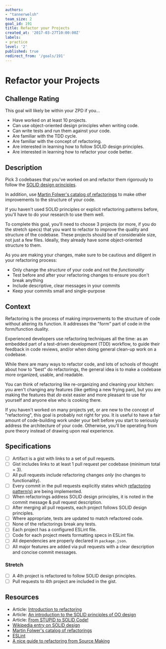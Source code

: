 ```yaml
---
authors:
- "tannerwelsh"
team_size: 2
goal_id: 191
title: Refactor your Projects
created_at: '2017-03-27T10:00:00Z'
labels:
- practice
level: '2'
published: true
redirect_from: '/goals/191'
---
```


# Refactor your Projects

## Challenge Rating

This goal will likely be within your ZPD if you...

- Have worked on at least 10 projects.
- Can use object-oriented design principles when writing code.
- Can write tests and run them against your code.
- Are familiar with the TDD cycle.
- Are familiar with the concept of refactoring.
- Are interested in learning how to follow SOLID design principles.
- Are interested in learning how to refactor your code better.

## Description

Pick 3 codebases that you've worked on and refactor them rigorously to follow the [SOLID design principles][wiki-solid-design].

In addition, use [Martin Folwer's catalog of refactorings][refactorings-catalog] to make other improvements to the structure of your code.

If you haven't used SOLID principles or explicit refactoring patterns before, you'll have to do your research to use them well.

To complete this goal, you'll need to choose 3 projects (or more, if you do the stretch specs) that you want to refactor to improve the quality and structure of the codebase. These projects should be of considerable size, not just a few files. Ideally, they already have some object-oriented structure to them.

As you are making your changes, make sure to be cautious and diligent in your refactoring process:

- Only change the _structure_ of your code and not the _functionality_
- Test before and after your refactoring changes to ensure you don't break anything
- Include descriptive, clear messages in your commits
- Keep your commits small and single-purpose

## Context

Refactoring is the process of making improvements to the structure of code without altering its function. It addresses the "form" part of code in the form/function duality.

Experienced developers use refactoring techniques all the time: as an embedded part of a test-driven development (TDD) workflow, to guide their feedback in code reviews, and/or when doing general clean-up work on a codebase.

While there are many ways to refactor code, and lots of schools of thought about how to "best" do refactorings, the general idea is to make a codebase more organized, usable, and readable.

You can think of refactoring like re-organizing and cleaning your kitchen: you aren't changing any features (like getting a new frying pan), but you are making the features that _do_ exist easier and more pleasant to use for yourself and anyone else who is cooking there.

If you haven't worked on many projects yet, or are new to the concept of "refactoring", this goal is probably not right for you. It is useful to have a fair amount of code-building work under your belt before you start to seriously address the architecture of your code. Otherwise, you'll be operating from pure theory instead of drawing upon real experience.

## Specifications

- [ ] Artifact is a gist with links to a set of pull requests.
- [ ] Gist includes links to at least 1 pull request per codebase (minimum total = 3).
- [ ] All pull requests include refactoring changes _only_ (no changes to functionality).
- [ ] Every commit in the pull requests explicitly states which [refactoring pattern(s)][refactorings-catalog] are being implemented.
- [ ] When refactorings address SOLID design principles, it is noted in the commit message & pull request description.
- [ ] After merging all pull requests, each project follows SOLID design principles.
- [ ] Where appropriate, tests are updated to match refactored code.
- [ ] None of the refactorings break any tests.
- [ ] Each project has a configured ESLint file.
- [ ] Code for each project meets formatting specs in ESLint file.
- [ ] All dependencies are properly declared in `package.json`.
- [ ] All major features are added via pull requests with a clear description and concise commit messages.

### Stretch

- [ ] A 4th project is refactored to follow SOLID design principles.
- [ ] Pull requests to 4th project are included in the gist.

## Resources

- Article: [Introduction to refactoring](https://refactoring.guru/)
- Article: [An introduction to the SOLID principles of OO design](http://www.davesquared.net/2009/01/introduction-to-solid-principles-of-oo.html)
- Article: [From STUPID to SOLID Code!](http://williamdurand.fr/2013/07/30/from-stupid-to-solid-code/)
- [Wikipedia entry on SOLID design][wiki-solid-design]
- [Martin Folwer's catalog of refactorings][refactorings-catalog]
- [ESLint][es-lint]
- [A nice guide to refactoring from Source Making](https://sourcemaking.com/refactoring)

[wiki-solid-design]: https://en.wikipedia.org/wiki/SOLID_(object-oriented_design)
[refactorings-catalog]: https://refactoring.com/catalog/
[es-lint]: http://eslint.org/

[mit-license]: https://opensource.org/licenses/MIT
